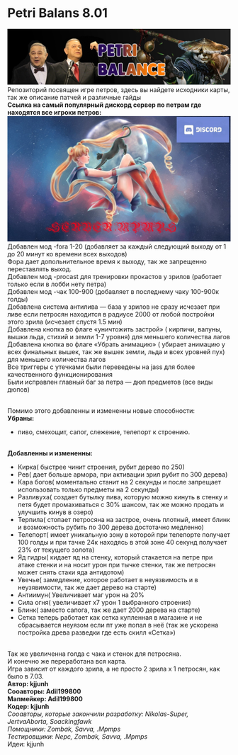 # Petri Balans 8.01
![Image Petri](http://github.com/strst/petribalans8.01/blob/main/image/petri.jpg?raw=true)
<br/>Репозиторий посвящен игре петров, здесь вы найдете исходники карты, так же описание патчей и различные гайды
<br/>**Ссылка на самый популярный дискорд сервер по петрам где находятся все игроки петров:**
<br/><a href="https://discord.gg/KVysWdbec9"><img src="https://github.com/strst/petribalans8.01/blob/main/image/sailor%20moon1.jpg?raw=true"/></a>
<br/>Добавлен мод -fora 1-20 (добавляет за каждый следующий выходу от 1 до 20 минут ко времени всех выходов)
<br/>Фора дает допольнительное время к выходу, так же запрещенно переставлять выход.
<br/>Добавлен мод -procast для тренировки прокастов у зрилов (работает только если в лобби нету петра)
<br/>Добавлен мод -чак 100-900 (добавляет в последнему чаку 100-900к голды)
<br/>Добавлена система антилива — база у зрилов не сразу исчезает при ливе если петросян находится в радиусе 2000 от любой постройки этого зрила (исчезает спустя 1.5 мин)
<br/>Добавлена кнопка во флаге «уничтожить застрой» ( кирпичи, валуны, вышки льда, стихий и земли 1-7 уровня) для меньшего количества лагов
<br/>Добавлена кнопка во флаге «Убрать анимацию» ( убирает анимацию у всех финальных вышек, так же вышек земли, льда и всех уровней пух) для меньшего количества лагов
<br/>Все триггеры с утечками были переведены на jass для более качественного функционирования
<br/>Были исправлен главный баг за петра — дюп предметов (все виды дюпов)


<br/>Помимо этого добавленны и измененны новые способности:
<br/>**Убраны:**
* пиво, смехощит, сапог, слежение, телепорт к строению.

<br/>**Добавленны и измененны:**
* Кирка( быстрее чинит строения, рубит дерево по 250)
* Рев( дает больше армора, при активации зрил рубит по 300 дерева)
* Кара богов( моментально станит на 2 секунды и после запрещает использовать только предметы на 2 секунды)
* Разливуха( создает бутылку пива, которую можно кинуть в стенку и петя будет промахиваться с 30% шансом, так же можно продать и улучшить кинув в озеро)
* Терпила( стопает петросяна на застрое, очень плотный, имеет блинк и возможность рубить по 300 дерева достотачно медленно)
* Телепорт( имеет уникальную зону в которой при телепорте получает 100 голды и при тачке 24к находясь в этой зоне 40 секунд получает 23% от текущего золота)
* Яд гидры( кидает яд на стенку, который стакается на петре при атаке стенки и на носит урон при тычке стенки, так же петросян может снять стаки яда антидотом)
* Увечье( замедление, которое работает в неуязвимость и в неузявимости, так же дает дерево на старте)
* Антиимун( Увеличивает маг урон на 20%
* Сила огня( увеличивает х7 урон 1 выбранного строения)
* Блинк( заместо сапога, так же дает 2000 дерева на старте)
* Сетка теперь работает как сетка купленная в магазине и не сбрасывается неуязом если пт уже попал в неё (так же ускорена постройка древа разведки где есть скилл «Сетка»)

<br/>Так же увеличенна голда с чака и стенок для петросяна.
<br/>И конечно же переработана вся карта.
<br/>Игра зависит от каждого зрила, а не просто 2 зрила х 1 петросян, как было в 7.03.
<br/>**Автор: kjjunh**
<br/>**Сооавторы: Adil199800**
<br/>**Мапмейкер: Adil199800**
<br/>**Кодер: kjjunh**
<br/>*Сооавторы, которые закончили разработку: Nikolas-Super, JertvaAborta, Soackingfawk*
<br/>*Помощники: Zombak, Savva, .Mpmps*
<br/>*Тестировщики: Nepc, Zombak, Savva, .Mpmps*
<br/>Идеи: kjjunh
